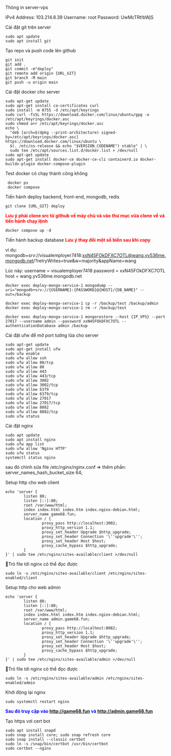 Thông in server-vps

IPv4 Address: 103.214.8.39
Username: root
Password: UwMcTRt!bWjS

Cài đặt git trên server

```
sudo apt update
sudo apt install git
```

Tạo repo và push code lên github

```
git init
git add .
git commit -m"deploy"
git remote add origin {URL_GIT}
git branch -M main
git push -u origin main
```

Cài đặt docker cho server

```
sudo apt-get update
sudo apt-get install ca-certificates curl
sudo install -m 0755 -d /etc/apt/keyrings
sudo curl -fsSL https://download.docker.com/linux/ubuntu/gpg -o /etc/apt/keyrings/docker.asc
sudo chmod a+r /etc/apt/keyrings/docker.asc
echo \
  "deb [arch=$(dpkg --print-architecture) signed-by=/etc/apt/keyrings/docker.asc] https://download.docker.com/linux/ubuntu \
  $(. /etc/os-release && echo "$VERSION_CODENAME") stable" | \
  sudo tee /etc/apt/sources.list.d/docker.list > /dev/null
sudo apt-get update
sudo apt-get install docker-ce docker-ce-cli containerd.io docker-buildx-plugin docker-compose-plugin
```

Test docker có chạy thành công không

```
 docker ps
 docker compose
```

Tiến hành deploy backend, front-end, mongodb, redis

```
git clone {URL_GIT} deploy
```

**<span style="color:red;">Lưu ý phải clone src từ github về mày chủ và vào thư mục vừa clone về và tiến hành chạy lệnh</span>**

```
docker compose up -d
```

Tiến hành backup database
**<span style="color:red;">Lưu ý thay đổi một số biến sau khi copy</span>**

ví dụ: mongodb+srv://visualemployer7418:xxN45FOkDFXC7OTL@wang.yv536me.mongodb.net/?retryWrites=true&w=majority&appName=wang

Lúc này:
username = visualemployer7418
password = xxN45FOkDFXC7OTL
host = wang.yv536me.mongodb.net

```
docker exec deploy-mongo-service-1 mongodump --uri="mongodb+srv://{USERNAME}:{PASSWORD}@{HOST}/{DB_NAME}" --out=/backup

docker exec deploy-mongo-service-1 cp -r /backup/test /backup/admin
docker exec deploy-mongo-service-1 rm -r /backup/test

docker exec deploy-mongo-service-1 mongorestore --host {IP_VPS} --port 27017 --username admin --password xxN45FOkDFXC7OTL --authenticationDatabase admin /backup
```

Cài đặt ufw để mở port tường lửa cho server

```
sudo apt-get update
sudo apt-get install ufw
sudo ufw enable
sudo ufw allow ssh
sudo ufw allow 80/tcp
sudo ufw allow 80
sudo ufw allow 443
sudo ufw allow 443/tcp
sudo ufw allow 3002
sudo ufw allow 3002/tcp
sudo ufw allow 6379
sudo ufw allow 6379/tcp
sudo ufw allow 27017
sudo ufw allow 27017/tcp
sudo ufw allow 8082
sudo ufw allow 8082/tcp
sudo ufw status
```

Cài đặt nginx

```
sudo apt update
sudo apt install nginx
sudo ufw app list
sudo ufw allow 'Nginx HTTP'
sudo ufw status
systemctl status nginx
```

sau đó chỉnh sửa file /etc/nginx/nginx.conf
=> thêm phần: server_names_hash_bucket_size 64;

Setup http cho web client

```
echo 'server {
        listen 80;
        listen [::]:80;
        root /var/www/html;
        index index.html index.htm index.nginx-debian.html;
        server_name game68.fun;
        location / {
                proxy_pass http://localhost:3002;
                proxy_http_version 1.1;
                proxy_set_header Upgrade $http_upgrade;
                proxy_set_header Connection '\''upgrade'\'';
                proxy_set_header Host $host;
                proxy_cache_bypass $http_upgrade;
        }
}' | sudo tee /etc/nginx/sites-available/client >/dev/null
```

Trỏ file tới nginx có thể đọc được

```
sudo ln -s /etc/nginx/sites-available/client /etc/nginx/sites-enabled/client
```

Setup http cho web admin

```
echo 'server {
        listen 80;
        listen [::]:80;
        root /var/www/html;
        index index.html index.htm index.nginx-debian.html;
        server_name admin.game68.fun;
        location / {
                proxy_pass http://localhost:8082;
                proxy_http_version 1.1;
                proxy_set_header Upgrade $http_upgrade;
                proxy_set_header Connection '\''upgrade'\'';
                proxy_set_header Host $host;
                proxy_cache_bypass $http_upgrade;
        }
}' | sudo tee /etc/nginx/sites-available/admin >/dev/null
```

Trỏ file tới nginx có thể đọc được

```
sudo ln -s /etc/nginx/sites-available/admin /etc/nginx/sites-enabled/admin
```

Khởi động lại nginx

```
sudo systemctl restart nginx
```

**<span style="color:blue;">
Sau đó truy cập vào http://game68.fun và http://admin.game68.fun
</span>**

Tạo https vơi cert bot

```
sudo apt install snapd
sudo snap install core; sudo snap refresh core
sudo snap install --classic certbot
sudo ln -s /snap/bin/certbot /usr/bin/certbot
sudo certbot --nginx
```

